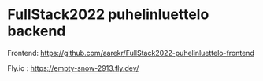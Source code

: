 # FullStack2022 puhelinluettelo backend

Frontend: https://github.com/aarekr/FullStack2022-puhelinluettelo-frontend

Fly.io  : https://empty-snow-2913.fly.dev/
